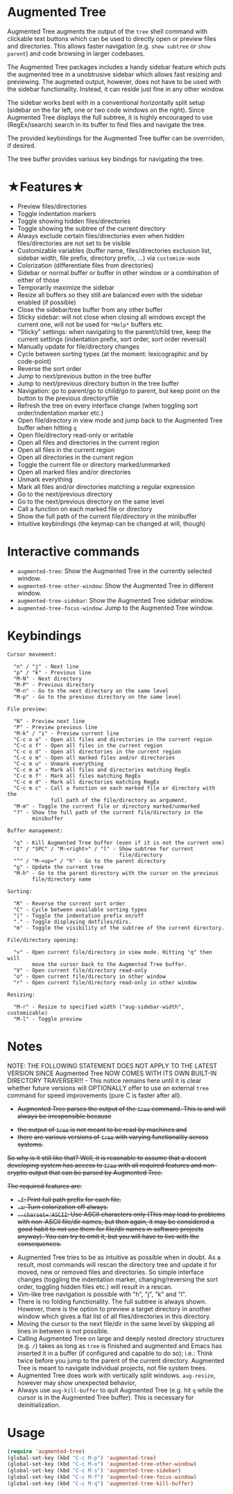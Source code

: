 # Augmented Tree

Augmented Tree augments the output of the `tree` shell command with
clickable text buttons which can be used to directly open or preview
files and directories. This allows faster navigation (e.g. `show
subtree` or `show parent`) and code browsing in larger codebases.

The Augmented Tree packages includes a handy sidebar feature which puts
the augmented tree in a unobtrusive sidebar which allows fast
resizing and previewing. The augmeted output, however, does not have to
be used with the sidebar functionality. Instead, it can reside just fine
in any other window.

The sidebar works best with in a conventional horizontally split setup
(sidebar on the far left, one or two code windows on the right). Since
Augmented Tree displays the full subtree, it is highly encouraged to use
(RegEx/isearch) search in its buffer to find files and navigate the
tree.

The provided keybindings for the Augmented Tree buffer can be
overrriden, if desired.

The tree buffer provides various key bindings for navigating the tree.


# ★Features★

- Preview files/directories
- Toggle indentation markers
- Toggle showing hidden files/directories
- Toggle showing the subtree of the current directory
- Always exclude certain files/directories even when hidden files/directories are not set to be visible
- Customizable variables (buffer name, files/directories exclusion list, sidebar width, file prefix, directory prefix, ...) via `customize-mode`
- Colorization (differentiate files from directories)
- Sidebar or normal buffer or buffer in other window or a combination of either of those
- Temporarily maximize the sidebar
- Resize all buffers so they still are balanced even with the sidebar enabled (if possible)
- Close the sidebar/tree buffer from any other buffer
- Sticky sidebar: will not close when closing all windows except the current one, will not be used for `*Help*` buffers etc.
- "Sticky" settings: when navigating to the parent/child tree, keep the current settings (indentation prefix, sort order, sort order reversal)
- Manually update for file/directory changes
- Cycle between sorting types (at the moment: lexicographic and by code-point)
- Reverse the sort order
- Jump to next/previous button in the tree buffer
- Jump to next/previous directory button in the tree buffer
- Navigation: go to parent/go to child/go to parent, but keep point on the button to the previous directory/file
- Refresh the tree on every interface change (when toggling sort order/indentation marker etc.)
- Open file/directory in view mode and jump back to the Augmented Tree buffer when hitting `q`
- Open file/directory read-only or writable
- Open all files and directories in the current region
- Open all files in the current region
- Open all directories in the current region
- Toggle the current file or directory marked/unmarked
- Open all marked files and/or directories
- Unmark everything
- Mark all files and/or directories matching a regular expression
- Go to the next/previous directory
- Go to the next/previous directory on the same level
- Call a function on each marked file or directory
- Show the full path of the current file/directory in the minibuffer
- Intuitive keybindings (the keymap can be changed at will, though)

# Interactive commands

- `augmented-tree`: Show the Augmented Tree in the currently selected window.
- `augmented-tree-other-window`: Show the Augmented Tree in different window.
- `augmented-tree-sidebar`: Show the Augmented Tree sidebar window.
- `augmented-tree-focus-window`: Jump to the Augmented Tree window.


# Keybindings

```
Cursor movement:

  "n" / "j" - Next line
  "p" / "k" - Previous line
  "M-N" - Next directory
  "M-P" - Previous directory
  "M-n" - Go to the next directory on the same level
  "M-p" - Go to the previous directory on the same level

File preview:

  "N" - Preview next line
  "P" - Preview previous line
  "M-k" / "i" - Preview current line
  "C-c o a" - Open all files and directories in the current region
  "C-c o f" - Open all files in the current region
  "C-c o d" - Open all directories in the current region
  "C-c o m" - Open all marked files and/or directories
  "C-c m u" - Unmark everything
  "C-c m a" - Mark all files and directories matching RegEx
  "C-c m f" - Mark all files matching RegEx
  "C-c m d" - Mark all directories matching RegEx
  "C-c m c" - Call a function on each marked file or directory with the
              full path of the file/directory as argument.
  "M-m" - Toggle the current file or directory marked/unmarked
  "?" - Show the full path of the current file/directory in the
        minibuffer

Buffer management:

  "q" - Kill Augmented Tree buffer (even if it is not the current one)
  "t" / "SPC" / "M-<right>" / "l" - Show subtree for current
                                    file/directory
  "^" / "M-<up>" / "h" - Go to the parent directory
  "g" - Update the current tree
  "M-h" - Go to the parent directory with the cursor on the previous
        file/directory name

Sorting:

  "R" - Reverse the current sort order
  "C" - Cycle between available sorting types
  "|" - Toggle the indentation prefix on/off
  "." - Toggle displaying dotfiles/dirs.
  "m" - Toggle the visibility of the subtree of the current directory.

File/directory opening:

  "v" - Open current file/directory in view mode. Hitting "q" then will
        move the cursor back to the Augmented Tree buffer.
  "V" - Open current file/directory read-only
  "o" - Open current file/directory in other window
  "r" - Open current file/directory read-only in other window

Resizing:

  "M-r" - Resize to specified width ("aug-sidebar-width", customizable)
  "M-l" - Toggle preview
```


# Notes


NOTE:  THE FOLLOWING STATEMENT DOES NOT APPLY TO THE LATEST VERSION SINCE
       Augmented Tree NOW COMES WITH ITS OWN BUILT-IN DIRECTORY
       TRAVERSER!!! - This notice remains here until it is clear whether
       future versions will OPTIONALLY offer to use an external `tree`
       command for speed improvements (pure C is faster after all).


 - <del>Augmented Tree parses the output of the `tree` command. This is and
  will always be irresponsible because</del>
  + <del>the output of `tree` is not meant to be read by machines and</del>
  + <del>there are various versions of `tree` with varying functionality
    across systems.</del>

  <del>So why is it still like that? Well, it is reaonable to assume that a
  decent developing system has access to `tree` with all required
  features and non-cryptic output that can be parsed by Augmented Tree.</del>

  <del>The required features are:</del>
  + <del>`-f`: Print full path prefix for each file.</del>
  + <del>`-n`: Turn colorization off always.</del>
  + <del>`--charset='ASCII`: Use ASCII characters only (This may
    lead to problems with non-ASCII file/dir names, but then
    again, it may be considered a good habit to not use them
    for file/dir names in software projects anyway). You can try to
    omit it, but you will have to live with the consequences.</del>

- Augmented Tree tries to be as intuitive as possible when in doubt. As a result, most commands will rescan the directory tree and update it for moved, new or removed files and directories. So simple interface changes (toggling the indentation marker, changing/reversing the sort order, toggling hidden files etc.) will result in a rescan.
- Vim-like tree navigation is possible with "h", "j", "k" and "l".
- There is no folding functionality. The full subtree is always shown.
  However, there is the option to preview a target directory
  in another window which gives a flat list of all files/directories in
  this directory.
- Moving the cursor to the next file/dir in the same level by skipping
  all lines in between is not possible.
- Calling Augmented Tree on large and deeply nested directory structures
  (e.g. `/`) takes as long as `tree` is finished and augmented and Emacs
  has inserted it in a buffer (if configured and capable to do so);
  i.e.: Think twice before you jump to the parent of the current
  directory. Augmented Tree is meant to navigate individual projects,
  not file system trees.
- Augmented Tree does work with vertically split windows. `aug-resize`,
  however may show unexpected behavior,
- Always use `aug-kill-buffer` to quit Augmented Tree (e.g. hit `q` while the cursor is in the Augmented Tree buffer). This is necessary for deinitialization.

# Usage

``` lisp
(require 'augmented-tree)
(global-set-key (kbd "C-c M-p") 'augmented-tree)
(global-set-key (kbd "C-c M-o") 'augmented-tree-other-window)
(global-set-key (kbd "C-c M-s") 'augmented-tree-sidebar)
(global-set-key (kbd "C-c M-f") 'augmented-tree-focus-window)
(global-set-key (kbd "C-c M-q") 'augmented-tree-kill-buffer)
```

